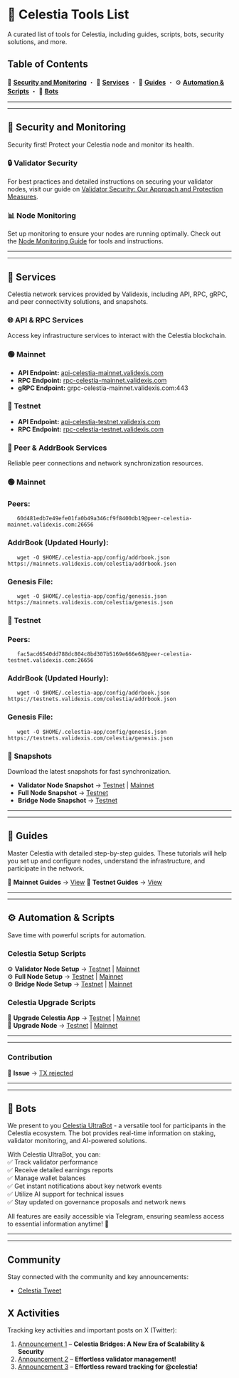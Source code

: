 # 📌 Celestia Tools List  

A curated list of tools for Celestia, including guides, scripts, bots, security solutions, and more.  

## Table of Contents  

   🔐 **[Security and Monitoring](https://github.com/validexis/Celestia/blob/main/Tools.md#-security-and-monitoring)** ・ 🔧 **[Services](https://github.com/validexis/Celestia/blob/main/Tools.md#-services)** ・ 📖 **[Guides](https://github.com/validexis/Celestia/blob/main/Tools.md#-guides)** ・ ⚙️ **[Automation & Scripts](https://github.com/validexis/Celestia/blob/main/Tools.md#%EF%B8%8F-automation--scripts)** ・ 🤖 **[Bots](https://github.com/validexis/Celestia/blob/main/Tools.md#-bots)**
  

---
---

## 🔐 Security and Monitoring

Security first! Protect your Celestia node and monitor its health.

### 🔒 Validator Security
For best practices and detailed instructions on securing your validator nodes, visit our guide on [Validator Security: Our Approach and Protection Measures](https://services.validexis.com/validator-security-our-approach-and-protection-measures).

### 📊 Node Monitoring
Set up monitoring to ensure your nodes are running optimally. Check out the [Node Monitoring Guide](https://services.validexis.com/monitoring) for tools and instructions.

---
---

## 🔧 Services

Celestia network services provided by Validexis, including API, RPC, gRPC, and peer connectivity solutions, and snapshots.  

### 🌐 API & RPC Services 

Access key infrastructure services to interact with the Celestia blockchain.  

### 🟢 Mainnet  
- **API Endpoint:** [api-celestia-mainnet.validexis.com](https://api-celestia-mainnet.validexis.com)  
- **RPC Endpoint:** [rpc-celestia-mainnet.validexis.com](https://rpc-celestia-mainnet.validexis.com)  
- **gRPC Endpoint:** grpc-celestia-mainnet.validexis.com:443  

### 🔵 Testnet  
- **API Endpoint:** [api-celestia-testnet.validexis.com](https://api-celestia-testnet.validexis.com)  
- **RPC Endpoint:** [rpc-celestia-testnet.validexis.com](https://rpc-celestia-testnet.validexis.com)


  
### 📡 Peer & AddrBook Services  
Reliable peer connections and network synchronization resources.  

### 🟢 Mainnet
### Peers:
       60d481edb7e49efe01fa0b49a346cf9f8400db19@peer-celestia-mainnet.validexis.com:26656

### AddrBook (Updated Hourly):
       wget -O $HOME/.celestia-app/config/addrbook.json https://mainnets.validexis.com/celestia/addrbook.json

### Genesis File:
       wget -O $HOME/.celestia-app/config/genesis.json https://mainnets.validexis.com/celestia/genesis.json

### 🔵 Testnet
### Peers:    
       fac5acd6540dd788dc804c8bd307b5169e666e68@peer-celestia-testnet.validexis.com:26656

### AddrBook (Updated Hourly): 
       wget -O $HOME/.celestia-app/config/addrbook.json https://testnets.validexis.com/celestia/addrbook.json

### Genesis File:
       wget -O $HOME/.celestia-app/config/genesis.json https://testnets.validexis.com/celestia/genesis.json


### 📸 Snapshots
Download the latest snapshots for fast synchronization.
- **Validator Node Snapshot** → [Testnet](https://services.validexis.com/testnets/celestia/snapshot) | [Mainnet](https://services.validexis.com/mainnets/celestia/snapshot)  
- **Full Node Snapshot** → [Testnet](https://services.validexis.com/testnets/celestia/snapshot)
- **Bridge Node Snapshot** → [Testnet](https://services.validexis.com/testnets/celestia/snapshot)

---       
---

## 📖 Guides

Master Celestia with detailed step-by-step guides. These tutorials will help you set up and configure nodes, understand the infrastructure, and participate in the network.

🔗 **Mainnet Guides** → [View](https://services.validexis.com/mainnets/celestia) 
🔗 **Testnet Guides** → [View](https://services.validexis.com/testnets/celestia) 

---
---

## ⚙️ Automation & Scripts  

Save time with powerful scripts for automation.  

###  Celestia Setup Scripts  
⚙️ **Validator Node Setup** → [Testnet](https://github.com/validexis/Celestia/blob/main/README.md#%EF%B8%8F-validator-node-setup) | [Mainnet](https://github.com/validexis/Celestia/blob/main/README.md#%EF%B8%8F-validator-node-setup-1)  
⚙️ **Full Node Setup** → [Testnet](https://github.com/validexis/Celestia/blob/main/README.md#%EF%B8%8F-full-node-setup) | [Mainnet](https://github.com/validexis/Celestia/blob/main/README.md#%EF%B8%8F-full-node-setup-1)  
⚙️ **Bridge Node Setup** → [Testnet](https://github.com/validexis/Celestia/blob/main/README.md#%EF%B8%8F-bridge-node-setup) | [Mainnet](https://github.com/validexis/Celestia/blob/main/README.md#%EF%B8%8F-bridge-node-setup-1)  

###  Celestia Upgrade Scripts  
🔄 **Upgrade Celestia App** → [Testnet](https://github.com/validexis/Celestia/blob/main/README.md#-upgrade-testnet-app) | [Mainnet](https://github.com/validexis/Celestia/blob/main/README.md#-upgrade-mainnet-app)  
🔄 **Upgrade Node** → [Testnet](https://github.com/validexis/Celestia/blob/main/README.md#-upgrade-testnet-node) | [Mainnet](https://github.com/validexis/Celestia/blob/main/README.md#-upgrade-mainnet-node)  

---
---

###  Contribution 
🚨 **Issue** → [TX rejected](https://github.com/celestiaorg/celestia-app/issues/4313) 

---
---

## 🤖 Bots

We present to you [Celestia UltraBot](https://validexis.com/celestiaultrabot) - a versatile tool for participants in the Celestia ecosystem. The bot provides real-time information on staking, validator monitoring, and AI-powered solutions.

With Celestia UltraBot, you can:  
✅ Track validator performance  
✅ Receive detailed earnings reports  
✅ Manage wallet balances  
✅ Get instant notifications about key network events  
✅ Utilize AI support for technical issues  
✅ Stay updated on governance proposals and network news  

All features are easily accessible via Telegram, ensuring seamless access to essential information anytime! 🚀


---
---

## Community  
Stay connected with the community and key announcements:  
- [Celestia Tweet](https://x.com/validexis/status/1894354657708786121)

## X Activities  
Tracking key activities and important posts on X (Twitter):  
1. [Announcement 1](https://x.com/validexis/status/1894354657708786121) – **Celestia Bridges: A New Era of Scalability & Security**  
2. [Announcement 2](https://x.com/validexis/status/1894654995074592833) – **Effortless validator management!** 
3. [Announcement 3](https://x.com/validexis/status/1895033853309227323) – **Effortless reward tracking for @celestia!**   
